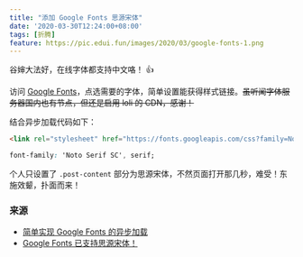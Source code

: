 ```yaml
---
title: "添加 Google Fonts 思源宋体"
date: '2020-03-30T12:24:00+08:00'
tags: [折腾]
feature: https://pic.edui.fun/images/2020/03/google-fonts-1.png
---
```


谷婶大法好，在线字体都支持中文咯！ 👍

访问 [Google Fonts](https://fonts.google.com/?subset=chinese-simplified)，点选需要的字体，简单设置能获得样式链接。~~虽听闻字体服务器国内也有节点，但还是启用 loli 的 CDN，感谢！~~ 

<!--more-->

结合异步加载代码如下：

```html
<link rel="stylesheet" href="https://fonts.googleapis.com/css?family=Noto+Serif+SC&display=swap" media="print" onload="this.media='all'">
```

```css
font-family: 'Noto Serif SC', serif;
```

个人只设置了 `.post-content` 部分为思源宋体，不然页面打开那几秒，难受！东施效颦，扑面而来！

### 来源

- [简单实现 Google Fonts 的异步加载](https://io-oi.me/tech/loading-google-fonts-async/)
- [Google Fonts 已支持思源宋体！](https://io-oi.me/tech/noto-serif-sc-added-on-google-fonts/)
